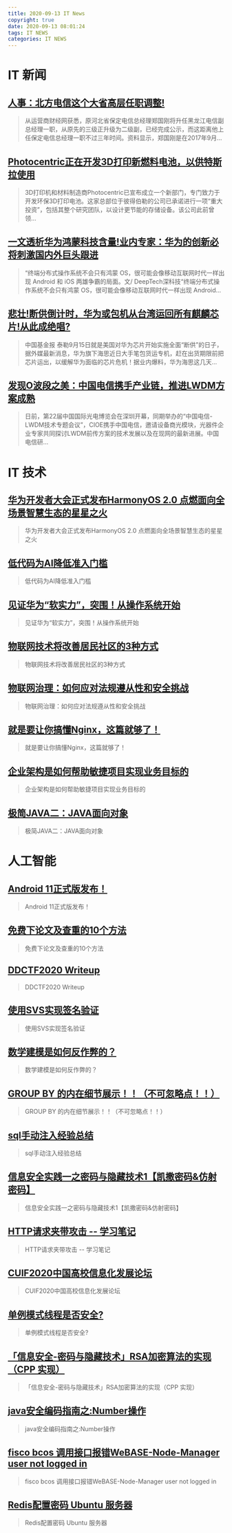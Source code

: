 ```yaml
---
title: 2020-09-13 IT News
copyright: true
date: 2020-09-13 08:01:24
tags: IT NEWS
categories: IT NEWS
---
```

# IT 新闻 
 ## [人事：北方电信这个大省高层任职调整!](http://mp.weixin.qq.com/s?src=11&timestamp=1599955204&ver=2581&signature=ErmOyFg6XEEnNzYsjMoVU5q8X5gRR*4OsngDnGW-EJfULJi88aN4BpQxOb2Ia04*CaPcTpErhai2zUNWi2*ChT76VEvLUfQaHCsENRMl89t76bNJTIVhcwIy9X7Uj390&new=1)
 > 从运营商财经网获悉，原河北省保定电信总经理郑国刚将升任黑龙江电信副总经理一职，从原先的三级正升级为二级副，已经完成公示，而这距离他上任保定电信总经理一职不过三年时间。资料显示，郑国刚是在2017年9月...
 ## [Photocentric正在开发3D打印新燃料电池，以供特斯拉使用](http://mp.weixin.qq.com/s?src=11&timestamp=1599955204&ver=2581&signature=UZ8aSWswEG5KvLwT1bWAGFOTZcn0q2L5fljYjjWXvk94*jXSi3BAnmYISPibVAZO4d0kv1hnVNVSBKEW*CD7r2rzrgl25D25WYnSQdsLisciXzzszjhpuackbnDOO8Sy&new=1)
 > 3D打印机和材料制造商Photocentric已宣布成立一个新部门，专门致力于开发环保3D打印电池。这家总部位于彼得伯勒的公司已承诺进行一项“重大投资”，包括其整个研究团队，以设计更节能的存储设备。该公司此前曾领...
 ## [一文透析华为鸿蒙科技含量!业内专家：华为的创新必将刺激国内外巨头跟进](http://mp.weixin.qq.com/s?src=11&timestamp=1599955204&ver=2581&signature=7D73rfr6UEYGHjq8CHdjHM0MW12NZlrtp1*VmXbiRPewrVqlHRaWeasfDa5TjOfs*wt4LRO59Rku3DEUF1uEcG*yYy-H2djc675fJwDOHXmtB-*lLoSJ6Dj9aIXL0Sox&new=1)
 > “终端分布式操作系统不会只有鸿蒙 OS，很可能会像移动互联网时代一样出现 Android 和 iOS 两雄争霸的局面。文/ DeepTech深科技“终端分布式操作系统不会只有鸿蒙 OS，很可能会像移动互联网时代一样出现 Android...
 ## [悲壮!断供倒计时，华为或包机从台湾运回所有麒麟芯片!从此成绝唱?](http://mp.weixin.qq.com/s?src=11&timestamp=1599955204&ver=2581&signature=G*fNTVUG2zeuYUl9ziz5rI9ss8By-326YNxFFqDg3xuMBS3nvlnuvTCU5BwnJjqUhNQ**zYbd7RW1H8vFrTqJ4sWtVKjbeWdxMaqgmLxE1yPRwaGOlttQLr8FYz50T5b&new=1)
 > 中国基金报 泰勒9月15日就是美国对华为芯片开始实施全面“断供”的日子，据外媒最新消息，华为旗下海思近日大手笔包货运专机，赶在出货期限前把芯片运出，以缓解华为面临的芯片危机！据业内爆料，华为海思这几天...
 ## [发现O波段之美：中国电信携手产业链，推进LWDM方案成熟](http://mp.weixin.qq.com/s?src=11&timestamp=1599955204&ver=2581&signature=WUwMie6l*miszl2erCSMNeF4qsc*sb*8fvj7996Si9Ai2AHWIxkqEYI8pCVF5Zh5TzyOfU9o1TDpivqyXF-ZXWfPUckvtLEBx67bpboS-RPv-8IA1ZrtMk1xuLOZYlJp&new=1)
 > 日前，第22届中国国际光电博览会在深圳开幕，同期举办的“中国电信-LWDM技术专题会议”，CIOE携手中国电信，邀请设备商光模块，光器件企业专家共同探讨LWDM前传方案的技术发展以及在现网的最新进展。中国电信研...
# IT 技术 
 ## [华为开发者大会正式发布HarmonyOS 2.0   点燃面向全场景智慧生态的星星之火](http://news.51cto.com/art/202009/625966.htm)
 > 华为开发者大会正式发布HarmonyOS 2.0   点燃面向全场景智慧生态的星星之火
 ## [低代码为AI降低准入门槛](http://ai.51cto.com/art/202009/625885.htm)
 > 低代码为AI降低准入门槛
 ## [见证华为“软实力”，突围！从操作系统开始](http://os.51cto.com/art/202009/625906.htm)
 > 见证华为“软实力”，突围！从操作系统开始
 ## [物联网技术将改善居民社区的3种方式](http://iot.51cto.com/art/202009/625778.htm)
 > 物联网技术将改善居民社区的3种方式
 ## [物联网治理：如何应对法规遵从性和安全挑战](http://iot.51cto.com/art/202009/625884.htm)
 > 物联网治理：如何应对法规遵从性和安全挑战
 ## [就是要让你搞懂Nginx，这篇就够了！](http://developer.51cto.com/art/202009/625765.htm)
 > 就是要让你搞懂Nginx，这篇就够了！
 ## [企业架构是如何帮助敏捷项目实现业务目标的](http://www.cioage.com/art/202009/625764.htm)
 > 企业架构是如何帮助敏捷项目实现业务目标的
 ## [极简JAVA二：JAVA面向对象](http://fellow.51cto.com/art/202007/622445.htm?qd=51ctojrzd)
 > 极简JAVA二：JAVA面向对象
# 人工智能 
 ## [Android 11正式版发布！](https://blog.csdn.net/csdnnews/article/details/108492395)
 > Android 11正式版发布！
 ## [免费下论文及查重的10个方法](https://blog.csdn.net/weixin_45663905/article/details/108477920)
 > 免费下论文及查重的10个方法
 ## [DDCTF2020 Writeup](https://blog.csdn.net/like98k/article/details/108541998)
 > DDCTF2020 Writeup
 ## [使用SVS实现签名验证](https://blog.csdn.net/weixin_40990818/article/details/108524420)
 > 使用SVS实现签名验证
 ## [数学建模是如何反作弊的？](https://blog.csdn.net/weixin_45488131/article/details/108543136)
 > 数学建模是如何反作弊的？
 ## [GROUP BY 的内在细节展示！！（不可忽略点！！）](https://blog.csdn.net/qq_42817320/article/details/108514528)
 > GROUP BY 的内在细节展示！！（不可忽略点！！）
 ## [sql手动注入经验总结](https://blog.csdn.net/qq_43337502/article/details/108537098)
 > sql手动注入经验总结
 ## [信息安全实践一之密码与隐藏技术1【凯撒密码&仿射密码】](https://blog.csdn.net/qq_43543789/article/details/108529891)
 > 信息安全实践一之密码与隐藏技术1【凯撒密码&amp;仿射密码】
 ## [HTTP请求夹带攻击 -- 学习笔记](https://blog.csdn.net/angry_program/article/details/108470123)
 > HTTP请求夹带攻击 -- 学习笔记
 ## [CUIF2020中国高校信息化发展论坛](https://blog.csdn.net/NSXXKE/article/details/108527389)
 > CUIF2020中国高校信息化发展论坛
 ## [单例模式线程是否安全?](https://blog.csdn.net/weixin_45262118/article/details/108519818)
 > 单例模式线程是否安全?
 ## [「信息安全-密码与隐藏技术」RSA加密算法的实现（CPP 实现）](https://blog.csdn.net/weixin_42429718/article/details/108524123)
 > 「信息安全-密码与隐藏技术」RSA加密算法的实现（CPP 实现）
 ## [java安全编码指南之:Number操作](https://blog.csdn.net/superfjj/article/details/108507861)
 > java安全编码指南之:Number操作
 ## [fisco bcos 调用接口报错WeBASE-Node-Manager user not logged in](https://blog.csdn.net/ws327443752/article/details/108494152)
 > fisco bcos 调用接口报错WeBASE-Node-Manager user not logged in
 ## [Redis配置密码 Ubuntu 服务器](https://blog.csdn.net/qq_35240081/article/details/108537922)
 > Redis配置密码 Ubuntu 服务器

    